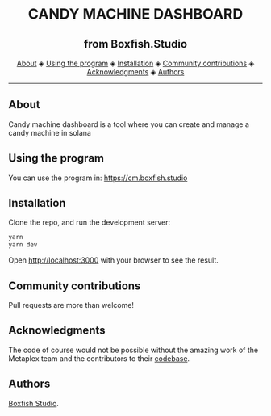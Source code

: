 <h1 align="center">
  CANDY MACHINE DASHBOARD
</h1>
<h2 align="center">from Boxfish.Studio</h2>

<p align="center">
    <a href="#About">About</a> ◈
    <a href="#using-the-program">Using the program</a> ◈
    <a href="#installation">Installation</a> ◈
    <a href="#community-contributions">Community contributions</a> ◈
    <a href="#acknowledgments">Acknowledgments</a> ◈
    <a href="#authors">Authors</a>
</p>

---

## About

Candy machine dashboard is a tool where you can create and manage a candy machine in solana

## Using the program

You can use the program in: https://cm.boxfish.studio

## Installation

Clone the repo, and run the development server:

```bash
yarn
yarn dev
```

Open [http://localhost:3000](http://localhost:3000) with your browser to see the result.

## Community contributions
Pull requests are more than welcome!

## Acknowledgments
The code of course would not be possible without the amazing work of the Metaplex team and the contributors to their [codebase](https://github.com/metaplex-foundation/metaplex/).

## Authors

[Boxfish Studio].


[Boxfish Studio]: http://boxfish.studio

